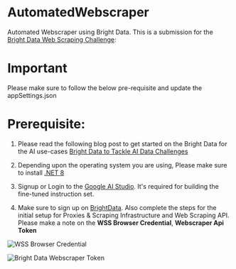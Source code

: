 # AutomatedWebscraper
Automated Webscraper using Bright Data. This is a submission for the [Bright Data Web Scraping Challenge](https://dev.to/challenges/brightdata):


# Important
Please make sure to follow the below pre-requisite and update the appSettings.json

# Prerequisite:

1. Please read the following blog post to get started on the Bright Data for the AI use-cases [Bright Data to Tackle AI Data Challenges](https://dev.to/ranjancse/bright-data-to-tackle-ai-data-challenges-1l7h)

2. Depending upon the operating system you are using, Please make sure to install [.NET 8](https://dotnet.microsoft.com/en-us/download/dotnet/8.0)

3. Signup or Login to the [Google AI Studio](https://aistudio.google.com/). It's required for building the fine-tuned instruction set.

4. Make sure to sign up on [BrightData](https://brightdata.com/). Also complete the steps for the initial setup for Proxies & Scraping Infrastructure and Web Scraping API. Please make a note on the **WSS Browser Credential**, **Webscraper Api Token**

![WSS Browser Credential](https://dev-to-uploads.s3.amazonaws.com/uploads/articles/ksqblbzwjkryb417kolt.png)

![Bright Data Webscraper Token](https://dev-to-uploads.s3.amazonaws.com/uploads/articles/uym3hac4883me77dbk1p.png)
